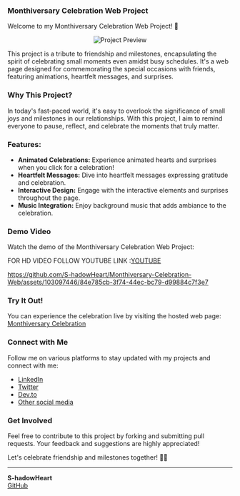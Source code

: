 ### Monthiversary Celebration Web Project

Welcome to my Monthiversary Celebration Web Project! 🎉

<div align="center">
  <img src="https://media1.tenor.com/images/82b39c323ca376e9bb5844a54973fc42/tenor.gif?itemid=16596386" alt="Project Preview">
</div>

This project is a tribute to friendship and milestones, encapsulating the spirit of celebrating small moments even amidst busy schedules. It's a web page designed for commemorating the special occasions with friends, featuring animations, heartfelt messages, and surprises.

### Why This Project?

In today's fast-paced world, it's easy to overlook the significance of small joys and milestones in our relationships. With this project, I aim to remind everyone to pause, reflect, and celebrate the moments that truly matter.

### Features:

- **Animated Celebrations:** Experience animated hearts and surprises when you click for a celebration!
- **Heartfelt Messages:** Dive into heartfelt messages expressing gratitude and celebration.
- **Interactive Design:** Engage with the interactive elements and surprises throughout the page.
- **Music Integration:** Enjoy background music that adds ambiance to the celebration.

### Demo Video

Watch the demo of the Monthiversary Celebration Web Project:

FOR HD VIDEO FOLLOW YOUTUBE LINK :[YOUTUBE](https://youtu.be/ywaIrkh0gfc)

https://github.com/S-hadowHeart/Monthiversary-Celebration-Web/assets/103097446/84e785cb-3f74-44ec-bc79-d99884c7f3e7

### Try It Out!

You can experience the celebration live by visiting the hosted web page: [Monthiversary Celebration](https://baka-14lr.onrender.com/)

### Connect with Me

Follow me on various platforms to stay updated with my projects and connect with me:

- [LinkedIn](https://lnkd.in/d5dA7dEn)
- [Twitter](https://twitter.com/S_hadowHeart)
- [Dev.to](https://dev.to/s_hadowheart)
- [Other social media](https://s-hadowheart.carrd.co/)

### Get Involved

Feel free to contribute to this project by forking and submitting pull requests. Your feedback and suggestions are highly appreciated!

Let's celebrate friendship and milestones together! 🥳✨

---

**S-hadowHeart**  
[GitHub](https://github.com/S-hadowHeart)
